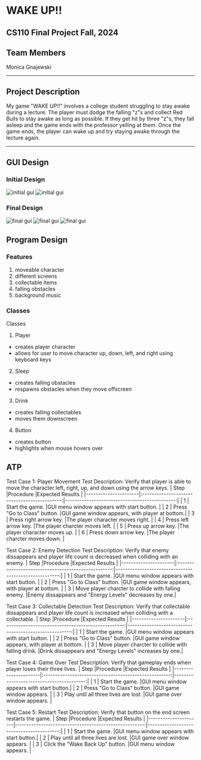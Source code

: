 
# WAKE UP!!
## CS110 Final Project  Fall, 2024

## Team Members

Monica Gnajewski

***

## Project Description

My game "WAKE UP!!" involves a college student struggling to stay awake during a lecture. The player must dodge the falling "z"s and collect Red Bulls to stay awake as long as possible. If they get hit by three "z"s, they fall asleep and the game ends with the professor yelling at them. Once the game ends, the player can wake up and try staying awake through the lecture again.

***    

## GUI Design

### Initial Design

![initial gui](assets/gui1.jpg)
![initial gui](assets/gui2.jpg)

### Final Design

![final gui](assets/fgui1.jpg)
![final gui](assets/fgui2.jpg)
![final gui](assets/fgui3.jpg)

## Program Design

### Features

1. moveable character
2. different screens
3. collectable items
4. falling obstacles
5. background music


### Classes

Classes
1. Player
- creates player character
- allows for user to move character up, down, left, and right using keyboard keys

2. Sleep
- creates falling obstacles
- respawns obstacles when they move offscreen

3. Drink
- creates falling collectables
- moves them downscreen


4. Button
- creates button
- highlights when mouse hovers over

## ATP

Test Case 1: Player Movement
Test Description: Verify that player is able to move the character left, right, up, and down using the arrow keys.
| Step                 |Procedure                                     |Expected Results                               |
|----------------------|:--------------------------------------------:|----------------------------------------------:|
|  1                   | Start the game.                              |GUI menu window appears with start button.     |
|  2                   | Press "Go to Class" button.                  |GUI game window appears, with player at bottom.|
|  3                   | Press right arrow key.                       |The player character moves right.              |
|  4                   | Press left arrow key.                        |The player charcter moves left.                |
|  5                   | Press up arrow key.                          |The player character moves up.                 |
|  6                   | Press down arrow key.                        |The player charcter moves down.                |

Test Case 2: Enemy Detection
Test Description: Verify that enemy dissappears and player life count is decreased when colliding with an enemy.
| Step                 |Procedure                                            |Expected Results                                       |
|----------------------|:---------------------------------------------------:|------------------------------------------------------:|
|  1                   | Start the game.                                     |GUI menu window appears with start button.             |
|  2                   | Press "Go to Class" button.                         |GUI game window appears, with player at bottom.        |
|  3                   | Move player charcter to collide with falling enemy. |Enemy dissappears and "Energy Levels" decreases by one.|

Test Case 3: Collectable Detection
Test Description: Verify that collectable dissappears and player life count is increased when colliding with a collectable.
| Step                 |Procedure                                            |Expected Results                                       |
|----------------------|:---------------------------------------------------:|------------------------------------------------------:|
|  1                   | Start the game.                                     |GUI menu window appears with start button.             |
|  2                   | Press "Go to Class" button.                         |GUI game window appears, with player at bottom.        |
|  3                   | Move player charcter to collide with falling drink. |Drink dissappears and "Energy Levels" increases by one.|

Test Case 4: Game Over
Test Description: Verify that gameplay ends when player loses their three lives.
| Step                 |Procedure                                              |Expected Results                          |
|----------------------|:-----------------------------------------------------:|-----------------------------------------:|
|  1                   | Start the game.                                       |GUI menu window appears with start button.|
|  2                   | Press "Go to Class" button.                           |GUI game window appears.                  |
|  3                   | Play until all three lives are lost.                  |GUI game over window appears.             |

Test Case 5: Restart
Test Description: Verify that button on the end screen restarts the game. 
| Step                 |Procedure                                              |Expected Results                          |
|----------------------|:-----------------------------------------------------:|-----------------------------------------:|
|  1                   | Start the game.                                       |GUI menu window appears with start button.|
|  2                   | Play until all three lives are lost.                  |GUI game over window appears.             |
|  3                   | Click the "Wake Back Up" button.                      |GUI menu window appears.                  |

